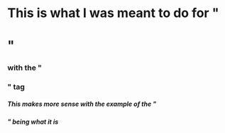 # This is what I was meant to do for "<h1>"
### with the "<h3>" tag 
##### This makes more sense with the example of the "<h5>" being what it is 
